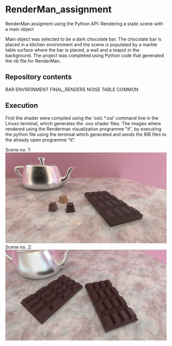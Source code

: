 # RenderMan_assignment
RenderMan assigment using the Python API: Rendering a static scene with a main object

Main object was selected to be a dark chocolate bar.
The chocolate bar is placed in a kitchen environment 
and the scene is populated by a marble table surface where the bar is placed, a wall and a teapot in the background.
The project was completed using Python code that generated the rib file for RenderMan.

## Repository contents
BAR
ENVIRONMENT
FINAL_RENDERS
NOISE
TABLE
COMMON

## Execution
First the shader were compiled using the 'oslc *.osl' command line in the Linuxx terminal, 
which generates the .oso shader files.
The images where rendered using the Renderman visualization programme "it", 
by executing the python file using the terminal which generated and sends the RIB files to the already open programme "it".


Scene no. 1:
![alt text](https://github.com/SydneyDimitra/RenderMan_assignment/blob/master/Final_Renders/Final1.png "Final Image, scene 1")
Scene no. 2:
![alt text](https://github.com/SydneyDimitra/RenderMan_assignment/blob/master/Final_Renders/Final2.png "Final Image, scene 1")
